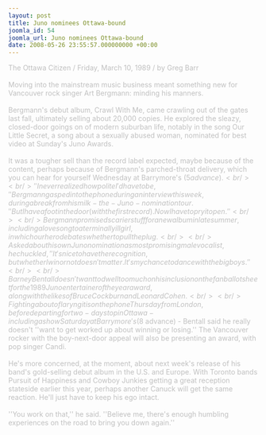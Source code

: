 ```yaml
---
layout: post
title: Juno nominees Ottawa-bound
joomla_id: 54
joomla_url: Juno nominees Ottawa-bound
date: 2008-05-26 23:55:57.000000000 +00:00
---
```

<span style="color: #c0c0c0">The Ottawa Citizen / Friday, March 10, 1989 / by Greg Barr<br /><br />Moving into the mainstream music business meant something new for Vancouver rock singer Art Bergmann: minding his manners.<br /><br />Bergmann's debut album, Crawl With Me, came crawling out of the gates last fall, ultimately selling about 20,000 copies. He explored the sleazy, closed-door goings on of modern suburban life, notably in the song Our Little Secret, a song about a sexually abused woman, nominated for best video at Sunday's Juno Awards.<br /><br />It was a tougher sell than the record label expected, maybe because of the content, perhaps because of Bergmann's parched-throat delivery, which you can hear for yourself Wednesday at Barrymore's ($5 advance).<br /><br />''I never realized how polite I'd have to be,'' Bergmann gasped into the phone during an interview this week, during a break from his milk-the-Juno-nomination tour. ''But I have a foot in the door (with the first record). Now I have to pry it open.''<br /><br />Bergmann promised scarier stuff for a new album in late summer, including a love song to a terminally ill girl, in which our hero debates whether to pull the plug.<br /><br />Asked about his own Juno nomination as most promising male vocalist, he chuckled, ''It's nice to have the recognition, but whether I win or not doesn't matter. It's my chance to dance with the big boys.''<br /><br />Barney Bentall doesn't want to dwell too much on his inclusion on the fan ballot sheet for the 1989 Juno entertainer of the year award, along with the likes of Bruce Cockburn and Leonard Cohen.<br /><br />Fighting a bout of laryngitis on the phone Thursday from London, before departing for two-day stop in Ottawa - including a show Saturday at Barrymore's ($8 advance) - Bentall said he really doesn't ''want to get worked up about winning or losing.'' The Vancouver rocker with the boy-next-door appeal will also be presenting an award, with pop singer Candi.<br /><br />He's more concerned, at the moment, about next week's release of his band's gold-selling debut album in the U.S. and Europe. With Toronto bands Pursuit of Happiness and Cowboy Junkies getting a great reception stateside earlier this year, perhaps another Canuck will get the same reaction. He'll just have to keep his ego intact.<br /><br />''You work on that,'' he said. ''Believe me, there's enough humbling experiences on the road to bring you down again.''<br /></span>
